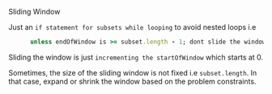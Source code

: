 Sliding Window

Just an `if statement for subsets while looping` to avoid nested loops i.e 
```ruby  
      unless endOfWindow is >= subset.length - 1; dont slide the window
```
Sliding the window is just `incrementing the startOfWindow` which starts at 0.

Sometimes, the size of the sliding window is not fixed i.e `subset.length`. In that case, expand or shrink the window based on the problem constraints.
 